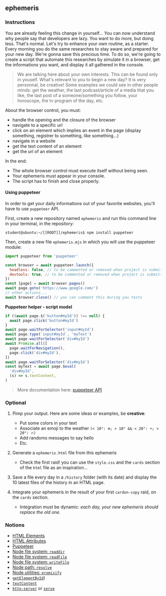 ## ephemeris

### Instructions

You are already feeling this change in yourself... You can now understand why people say that developers are lazy. You want to do more, but doing less. That's normal.
Let's try to enhance your own routine, as a starter. Every morning you do the same researches to stay aware and prepared for your new day. We're gonna save this precious time.
To do so, we're going to create a script that automate this researches by simulate it in a browser, get the informations you want, and display it all gathered in the console.

> We are talking here about your own interests. This can be found only in youself. What's relevant to you to begin a new day? It is very personnal, be creative!
> Some examples we could see in other people minds: get the weather, the last podcast/article of a media that you like, the last post of a someone/something you follow, your horoscope, the tv program of the day, etc.

About the browser control, you must:
- handle the opening and the closure of the browser
- navigate to a specific url
- click on an element which implies an event in the page (display something, registrer to something, like something...)
- navigate in a website
- get the text content of an element
- get the url of an element

In the end:
- The whole browser control must execute itself without being seen.
- Your ephemeris must appear in your console.
- The script has to finish and close properly.

#### Using puppeteer

In order to get your daily informations out of your favorite websites, you'll have to use `puppeteer` API.

First, create a new repository named `ephemeris` and run this command line in your terminal, in the repository:
```console
student@ubuntu:~/[[ROOT]]/ephemeris$ npm install puppeteer
```

Then, create a new file `ephemeris.mjs` in which you will use the puppeteer module:
```js
import puppeteer from 'puppeteer'

const browser = await puppeteer.launch({
  headless: false, // to be commented or removed when project is submitted
  devtools: true, // to be commented or removed when project is submitted
})
const [page] = await browser.pages()
await page.goto('https://www.google.com/')
// other actions...
await browser.close() // you can comment this during you tests
```

**Puppeteer helper - script model**

```javascript
if ((await page.$('button#myId')) !== null) {
  await page.click('button#myId')
}
await page.waitForSelector('input#myId')
await page.type(`input#myId`, 'myText')
await page.waitForSelector('div#myId')
await Promise.all([
  page.waitForNavigation(),
  page.click('div#myId'),
])
await page.waitForSelector('div#myId')
const myText = await page.$eval(
  'div#myId',
  (s) => s.textContent,
)
```

> More documentation here: [puppeteer API](https://pptr.dev/)

### Optional

1. Pimp your output. Here are some ideas or examples, be **creative**:
   - Put some colors in your text
   - Associate an emoji to the weather `(< 10°: ❄️; > 10° && < 20°: ☀️; > 20°: 🔥)`
   - Add randoms messages to say hello
   - Etc.

2. Generate a `ephemeris.html` file from this ephemeris
   - Check the first raid! you can use the `style.css` and the `cards` section of the `html` file as an inspiration...

3. Save a file every day in a `/history` folder (with its date) and display the 10 latest files of the history in an HTML page.

4. Integrate your ephemeris in the result of your first `cardon-copy` raid, on the `cards` section.
   - Integration must be dynamic: *each day, your new ephemeris should replace the old one.*

### Notions

- [HTML Elements](https://developer.mozilla.org/en-US/docs/Web/HTML/Element)
- [HTML Attributes](https://developer.mozilla.org/en-US/docs/Web/HTML/Attributes)
- [Puppeteer](https://pptr.dev/)
- [Node file system: `readdir`](https://nodejs.org/api/fs.html#fs_fs_readdir_path_options_callback)
- [Node file system: `readFile`](https://nodejs.org/api/fs.html#fs_fs_readfile_path_options_callback)
- [Node file system: `writeFile`](https://nodejs.org/api/fs.html#fs_fs_writefile_file_data_options_callback)
- [Node path: `resolve`](https://nodejs.org/api/path.html#path_path_resolve_paths)
- [Node utilities: `promisify`](https://nodejs.org/api/util.html#util_util_promisify_original)
- [`getElementById`](https://developer.mozilla.org/en-US/docs/Web/API/Document/getElementById))
- [`textContent`](https://developer.mozilla.org/en-US/docs/Web/API/Node/textContent)
- [`http-server`](https://www.npmjs.com/package/http-server) or [`serve`](https://www.npmjs.com/package/serve)
